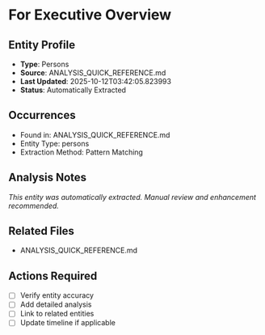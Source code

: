 # For Executive Overview

## Entity Profile
- **Type**: Persons
- **Source**: ANALYSIS_QUICK_REFERENCE.md
- **Last Updated**: 2025-10-12T03:42:05.823993
- **Status**: Automatically Extracted

## Occurrences
- Found in: ANALYSIS_QUICK_REFERENCE.md
- Entity Type: persons
- Extraction Method: Pattern Matching

## Analysis Notes
*This entity was automatically extracted. Manual review and enhancement recommended.*

## Related Files
- ANALYSIS_QUICK_REFERENCE.md

## Actions Required
- [ ] Verify entity accuracy
- [ ] Add detailed analysis
- [ ] Link to related entities
- [ ] Update timeline if applicable
